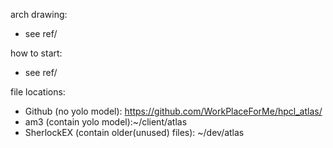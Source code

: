 arch drawing:
- see ref/

how to start:
- see ref/

file locations:
- Github (no yolo model): https://github.com/WorkPlaceForMe/hpcl_atlas/
- am3 (contain yolo model):~/client/atlas
- SherlockEX (contain older(unused) files): ~/dev/atlas
